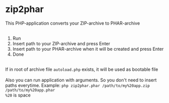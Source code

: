 # zip2phar
This PHP-application converts your ZIP-archive to PHAR-archive<br>
<br>
1. Run<br>
2. Insert path to your ZIP-archive and press Enter<br>
3. Insert path to your PHAR-archive when it will be created and press Enter<br>
4. Done<br>
<br>
If in root of archive file <code>autoload.php</code> exists, it will be used as bootable file<br>
<br>
Also you can run application with arguments. So you don't need to insert paths everytime. Example:
<code>php zip2phar.phar /path/to/my%20app.zip /path/to/my%20app.phar</code><br>
<code>%20</code> is space
